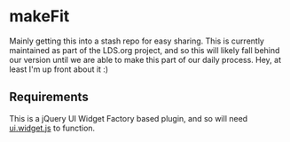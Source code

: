 # makeFit
Mainly getting this into a stash repo for easy sharing.  This is currently maintained as part of the LDS.org project, and so this will likely fall behind our version until we are able to make this part of our daily process. Hey, at least I'm up front about it :)

## Requirements
This is a jQuery UI Widget Factory based plugin, and so will need [ui.widget.js](http://dev.ldscdn.org/scripts/ui/1.9.1/jquery.ui.widget.min.js) to function.